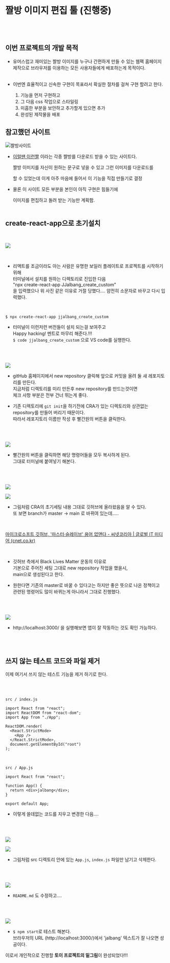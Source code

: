 # 짤방 이미지 편집 툴 (진행중)
<br /><br />


## 이번 프로젝트의 개발 목적

- 유머스럽고 재미있는 짤방 이미지를 누구나 간편하게 만들 수 있는 웹팩 홈페이지        
  제작으로 브라우저를 이용하는 모든 사용자들에게 배포하는게 목적이다.
<br /><br />

- 이번엔 효율적이고 신속한 구현이 목표라서 확실한 절차를 걸쳐 구현 할려고 한다.
    1. 기능을 먼저 구현하고
    2. 그 다음 css 작업으로 스타일링
    3. 미흡한 부분을 보안하고 추가할게 있으면 추가
    4. 완성된 제작물을 배포
  
  
       
## 참고했던 사이트

![짤방사이트](https://github.com/DragooCho/TIL/blob/main/image/2021-02-18-140325.png?raw=true)

- [이럴땐 이런짤](https://2runzzal.com/) 이라는 각종 짤방를 다운로드 받을 수 있는 사이트다.

    짤방 이미지를 자신이 원하는 문구로 넣을 수 있고 그런 이미지를 다운로드를

    할 수 있었는데 이게 아주 마음에 들어서 이 기능을 직접 만들기로 결정

- 물론 이 사이트 모든 부분을 본인이 아직 구현은 힘들기에

    이미지를 편집하고 돌려 받는 기능만 계획함.
<br /><br />

## create-react-app으로 초기설치

<br />



![](https://github.com/DragooCho/TIL/blob/main/image/jjalbang1.png?raw=true)

<br />

- 리액트를 조금이라도 아는 사람은 유명한 보일러 플레이트로 프로젝트를 시작하기 위해         
터미널에서 설치를 원하는 디렉토리로 진입한 다음      
"npx create-react-app JJalbang_create_custom"        
을 입력했으나 위 사진 같은 이유로 거절 당했다....  얌전히 소문자로 바꾸고 다시 입력했다.

<br />

```
$ npx create-react-app jjalbang_create_custom
```



- 터미널이 이런저런 버전들이 설치 되는걸 보여주고  
Happy hacking! 멘트로 마무리 해준다.!!!     
```$ code jjalbang_create_custom``` 으로 VS code를 실행한다.

<br />
<br />



![](https://github.com/DragooCho/TIL/blob/main/image/jjalbang2.png?raw=true)

- gitHub 홈페이지에서 new repository 클릭해 앞으로 커밋을 올려 둘 새 레포지토리를 만든다.       
  지금처럼 디렉토리를 미리 만든후 new repository를 만드는것이면      
  체크 사항 부분은 전부 건너 뛰는게 좋다.

- 기존 디렉토리에 ```git init```을 하기전에 CRA가 있는 디렉토리와 상관없는       
  repository를 만들어 버리기 때문이다.      
  따라서 레포지토리 이름만 작성 후 빨간원의 버튼을 클릭한다.        

<br />
<br />



![](https://github.com/DragooCho/TIL/blob/main/image/jjalbang3.png?raw=true)

- 빨간원의 버튼을 클릭하면 해당 명령어들을 모두 복사하게 된다.       
  그대로 터미널에 붙여넣기 해본다.

<br />
<br />



![](https://github.com/DragooCho/TIL/blob/main/image/jjalbang4.png?raw=true)

![](https://github.com/DragooCho/TIL/blob/main/image/jjalbang5.png?raw=true)

- 그림처럼 CRA의 초기세팅 내용 그대로 깃허브에 올라왔음을 알 수 있다.       
  또 보면 branch가   master -> main 로 바뀌여 있는데..... 

<br />

[마이크로소프트 깃허브, '마스터·슬레이브' 용어 없앤다 - 씨넷코리아 | 글로벌 IT 미디어 (cnet.co.kr)](https://www.cnet.co.kr/view/?no=20200728102539)

<br />

- 깃허브 측에서 Black Lives Matter 운동의 이유로        
  기본으로 주어진 세팅 그대로 new repository 작업을 했을시,         
  main으로 생성된다고 한다.

- 원한다면 기존의 master로 바꿀 수 있다고는 하지만 좋은 뜻으로 나온 정책이고        
  관련된 명령어도 많이 바뀌는게 아니라서 그대로 진행했다.

<br />
<br />



![](https://github.com/DragooCho/TIL/blob/main/image/jjalbang6.png?raw=true)

- http://localhost:3000/ 을 실행해보면 앱이 잘 작동하는 것도 확인 가능하다. 

<br />
<br />

## 쓰지 않는 테스트 코드와 파일 제거

이제 여기서 쓰지 않는 테스트 기능을 제거 하기로 한다.

<br />
<br />


```src / index.js```

```react
import React from "react";
import ReactDOM from "react-dom";
import App from "./App";

ReactDOM.render(
  <React.StrictMode>
    <App />
  </React.StrictMode>,
  document.getElementById("root")
);

```

<br />

```src / App.js```

```react
import React from "react";

function App() {
  return <div>jalbang</div>;
}

export default App;
```

- 이렇게 쓸데없는 코드를 지우고 변경한 다음….

<br />
<br />



![](https://github.com/DragooCho/TIL/blob/main/image/jjalbang7.png?raw=true)

![](https://github.com/DragooCho/TIL/blob/main/image/jjalbang8.png?raw=true)

- 그림처럼 src 디렉토리 안에 있는 ```App.js```,  ```index.js``` 파일만 남기고 삭제한다.

<br />
<br />



![](https://github.com/DragooCho/TIL/blob/main/image/jjalbang10.png?raw=true)

- ```README.md``` 도 수정하고....

<br />
<br />



![](https://github.com/DragooCho/TIL/blob/main/image/jjalbang9.png?raw=true)

- ```$ npm start```로 테스트 해본다.        
  브라우저의 URL (http://localhost:3000/)에서  'jalbang' 텍스트가 잘 나오면 성공이다.       

이로서 개인적으로 진행할 **토이 프로젝트의 밑그림**이 완성되었다!!!











